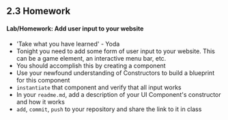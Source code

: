 ## 2.3 Homework

#### Lab/Homework: Add user input to your website
- 'Take what you have learned' - Yoda
- Tonight you need to add some form of user input to your website. This can be a game element, an interactive menu bar, etc.
- You should accomplish this by creating a component
- Use your newfound understanding of Constructors to build a blueprint for this component
- `instantiate` that component and verify that all input works
- In your `readme.md`, add a description of your UI Component's constructor and how it works
- `add`, `commit`, `push` to your repository and share the link to it in class
